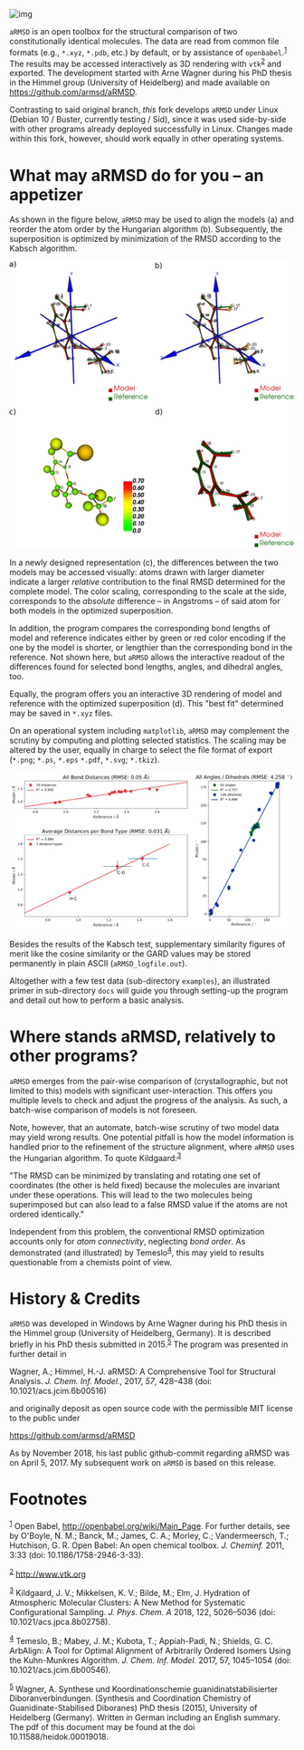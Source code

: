 ![img](./aRMSD_logo.png)

`aRMSD` is an open toolbox for the structural comparison of two
constitutionally identical molecules.  The data are read from common
file formats (e.g., `*.xyz`, `*.pdb`, etc.) by default, or by
assistance of `openbabel`.<sup><a id="fnr.1" class="footref" href="#fn.1">1</a></sup> The results may be accessed
interactively as 3D rendering with `vtk`<sup><a id="fnr.2" class="footref" href="#fn.2">2</a></sup> and exported.  The
development started with Arne Wagner during his PhD
thesis in the Himmel group (University of Heidelberg) and
made available on <https://github.com/armsd/aRMSD>.

Contrasting to said original branch, *this* fork develops `aRMSD`
under Linux (Debian 10 / Buster, currently testing / Sid), since it
was used side-by-side with other programs already deployed
successfully in Linux.  Changes made within this fork, however,
should work equally in other operating systems.


# What may aRMSD do for you &#x2013; an appetizer

As shown in the figure below, `aRMSD` may be used to align the
models (a) and reorder the atom order by the Hungarian
algorithm (b). Subsequently, the superposition is optimized by
minimization of the RMSD according to the Kabsch algorithm.

![img](./aRMSD-aspirinateSteps.png "Subsequent stages comparing two models of the aspirinate anion with `aRMSD`: a) user-assisted alignment, b) re-ordering of atoms by the Hungarian algorithm, c) interactive difference rendering, d) interactive refined superposition of the models.")

In a newly designed representation (c), the differences between the
two models may be accessed visually: atoms drawn with larger
diameter indicate a larger *relative* contribution to the final RMSD
determined for the complete model.  The color scaling, corresponding
to the scale at the side, corresponds to the *absolute* difference
&#x2013; in Angstroms &#x2013; of said atom for both models in the optimized
superposition.

In addition, the program compares the corresponding bond lengths of
model and reference indicates either by green or red color encoding
if the one by the model is shorter, or lengthier than the
corresponding bond in the reference.  Not shown here, but `aRMSD`
allows the interactive readout of the differences found for selected
bond lengths, angles, and dihedral angles, too.

Equally, the program offers you an interactive 3D rendering of model
and reference with the optimized superposition (d).  This "best fit"
determined may be saved in `*.xyz` files.

On an operational system including `matplotlib`, `aRMSD` may
complement the scrutiny by computing and plotting selected
statistics.  The scaling may be altered by the user, equally in
charge to select the file format of export (`*.png`; `*.ps`, `*.eps`
`*.pdf`, `*.svg`; `*.tkiz`).

![img](./aRMSD-aspirinateStatistics.png "Statistical plots drawn by `aRMSD` about said comparison of two aspirinate model data.")

Besides the results of the Kabsch test, supplementary similarity
figures of merit like the cosine similarity or the GARD values may
be stored permanently in plain ASCII (`aRMSD_logfile.out`).

Altogether with a few test data (sub-directory `examples`), an
illustrated primer in sub-directory `docs` will guide you through
setting-up the program and detail out how to perform a basic analysis. 


# Where stands aRMSD, relatively to other programs?

`aRMSD` emerges from the pair-wise comparison of (crystallographic,
but not limited to this) models with significant user-interaction.
This offers you multiple levels to check and adjust the progress of
the analysis.  As such, a batch-wise comparison of models is not
foreseen.

Note, however, that an automate, batch-wise scrutiny of two model
data may yield wrong results.  One potential pitfall is how the
model information is handled prior to the refinement of the
structure alignment, where `aRMSD` uses the Hungarian algorithm.  To
quote Kildgaard:<sup><a id="fnr.3" class="footref" href="#fn.3">3</a></sup>

"The RMSD can be minimized by translating and rotating one set of
coordinates (the other is held fixed) because the molecules are
invariant under these operations. This will lead to the two
molecules being superimposed but can also lead to a false RMSD value
if the atoms are not ordered identically."

Independent from this problem, the conventional RMSD optimization
accounts only for *atom connectivity*, neglecting *bond order*.  As
demonstrated (and illustrated) by Temeslo<sup><a id="fnr.4" class="footref" href="#fn.4">4</a></sup>, this may
yield to results questionable from a chemists point of view.


# History & Credits

`aRMSD` was developed in Windows by Arne Wagner during his PhD
thesis in the Himmel group (University of Heidelberg, Germany).  It
is described briefly in his PhD thesis submitted in
2015.<sup><a id="fnr.5" class="footref" href="#fn.5">5</a></sup> The program was presented in further detail in

Wagner, A.; Himmel, H.-J. aRMSD: A Comprehensive Tool for Structural
Analysis.  *J. Chem. Inf. Model.*, 2017, *57*, 428&#x2013;438 (doi:
10.1021/acs.jcim.6b00516)

and originally deposit as open source code with the permissible MIT
license to the public under

<https://github.com/armsd/aRMSD>

As by November 2018, his last public github-commit regarding aRMSD
was on April 5, 2017.  My subsequent work on `aRMSD` is based on this release.


# Footnotes

<sup><a id="fn.1" href="#fnr.1">1</a></sup> Open Babel, <http://openbabel.org/wiki/Main_Page>.  For
further details, see by O'Boyle, N. M.; Banck, M.; James, C. A.;
Morley, C.; Vandermeersch, T.; Hutchison, G. R.  Open Babel: An open
chemical toolbox. *J. Cheminf.* 2011, 3:33 (doi: 10.1186/1758-2946-3-33).

<sup><a id="fn.2" href="#fnr.2">2</a></sup> <http://www.vtk.org>

<sup><a id="fn.3" href="#fnr.3">3</a></sup> Kildgaard, J. V.; Mikkelsen, K. V.; Bilde, M.; Elm,
J. Hydration of Atmospheric Molecular Clusters: A New Method for
Systematic Configurational Sampling. *J. Phys. Chem. A* 2018, 122,
5026&#x2013;5036 (doi: 10.1021/acs.jpca.8b02758).

<sup><a id="fn.4" href="#fnr.4">4</a></sup> Temeslo, B.; Mabey, J. M.; Kubota, T.; Appiah-Padi, N.;
Shields, G. C. ArbAlign: A Tool for Optimal Alignment of Arbitrarily
Ordered Isomers Using the Kuhn-Munkres
Algorithm. *J. Chem. Inf. Model.* 2017, 57, 1045&#x2013;1054 (doi:
10.1021/acs.jcim.6b00546).

<sup><a id="fn.5" href="#fnr.5">5</a></sup> Wagner, A.  Synthese und Koordinationschemie
guanidinatstabilisierter Diboranverbindungen.  (Synthesis and
Coordination Chemistry of Guanidinate-Stabilised Diboranes) PhD thesis
(2015), University of Heidelberg (Germany).  Written in German
including an English summary.  The pdf of this document may be found
at the doi 10.11588/heidok.00019018.
